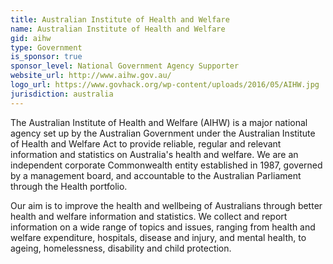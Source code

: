 ```yaml
---
title: Australian Institute of Health and Welfare
name: Australian Institute of Health and Welfare
gid: aihw
type: Government
is_sponsor: true
sponsor_level: National Government Agency Supporter
website_url: http://www.aihw.gov.au/
logo_url: https://www.govhack.org/wp-content/uploads/2016/05/AIHW.jpg
jurisdiction: australia
---
```


The Australian Institute of Health and Welfare (AIHW) is a major national agency set up by the Australian Government under the Australian Institute of Health and Welfare Act to provide reliable, regular and relevant information and statistics on Australia's health and welfare. We are an independent corporate Commonwealth entity established in 1987, governed by a management board, and accountable to the Australian Parliament through the Health portfolio.

Our aim is to improve the health and wellbeing of Australians through better health and welfare information and statistics. We collect and report information on a wide range of topics and issues, ranging from health and welfare expenditure, hospitals, disease and injury, and mental health, to ageing, homelessness, disability and child protection.